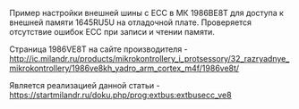Пример настройки внешней шины с ECC в МК 1986ВЕ8Т для доступа к внешней памяти 1645RU5U на отладочной плате.
Проверяется отсутствие ошибок ECC при записи и чтении памяти.

Страница 1986VE8T на сайте производителя - http://ic.milandr.ru/products/mikrokontrollery_i_protsessory/32_razryadnye_mikrokontrollery/1986ve8kh_yadro_arm_cortex_m4f/1986ve8t/

Является реализацией данной статьи - https://startmilandr.ru/doku.php/prog:extbus:extbusecc_ve8
